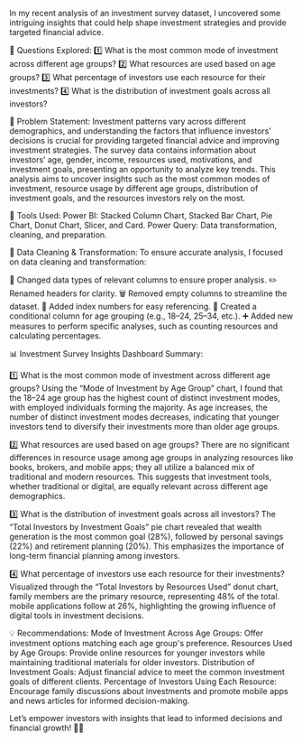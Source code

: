In my recent analysis of an investment survey dataset, I uncovered some intriguing insights that could help shape investment strategies and provide targeted financial advice.

🤔 Questions Explored:
1️⃣ What is the most common mode of investment across different age groups?
2️⃣ What resources are used based on age groups?
3️⃣ What percentage of investors use each resource for their investments?
4️⃣ What is the distribution of investment goals across all investors?

🎯 Problem Statement:
Investment patterns vary across different demographics, and understanding the factors that influence investors’ decisions is crucial for providing targeted financial advice and improving investment strategies. The survey data contains information about investors’ age, gender, income, resources used, motivations, and investment goals, presenting an opportunity to analyze key trends. This analysis aims to uncover insights such as the most common modes of investment, resource usage by different age groups, distribution of investment goals, and the resources investors rely on the most.

🔧 Tools Used:
Power BI: Stacked Column Chart, Stacked Bar Chart, Pie Chart, Donut Chart, Slicer, and Card.
Power Query: Data transformation, cleaning, and preparation.

🧹 Data Cleaning & Transformation:
To ensure accurate analysis, I focused on data cleaning and transformation:

🔄 Changed data types of relevant columns to ensure proper analysis.
✏️ Renamed headers for clarity.
🗑️ Removed empty columns to streamline the dataset.
🔢 Added index numbers for easy referencing.
🎂 Created a conditional column for age grouping (e.g., 18–24, 25–34, etc.).
➕ Added new measures to perform specific analyses, such as counting resources and calculating percentages.

📊 Investment Survey Insights Dashboard Summary:

1️⃣ What is the most common mode of investment across different age groups?
Using the “Mode of Investment by Age Group” chart, I found that the 18–24 age group has the highest count of distinct investment modes, with employed individuals forming the majority.
As age increases, the number of distinct investment modes decreases, indicating that younger investors tend to diversify their investments more than older age groups.

2️⃣ What resources are used based on age groups?
There are no significant differences in resource usage among age groups in analyzing resources like books, brokers, and mobile apps; they all utilize a balanced mix of traditional and modern resources.
This suggests that investment tools, whether traditional or digital, are equally relevant across different age demographics.

3️⃣ What is the distribution of investment goals across all investors?
The “Total Investors by Investment Goals” pie chart revealed that wealth generation is the most common goal (28%), followed by personal savings (22%) and retirement planning (20%). This emphasizes the importance of long-term financial planning among investors.

4️⃣ What percentage of investors use each resource for their investments?
Visualized through the “Total Investors by Resources Used” donut chart, family members are the primary resource, representing 48% of the total.
mobile applications follow at 26%, highlighting the growing influence of digital tools in investment decisions.

💡 Recommendations:
Mode of Investment Across Age Groups: Offer investment options matching each age group's preference.
Resources Used by Age Groups: Provide online resources for younger investors while maintaining traditional materials for older investors.
Distribution of Investment Goals: Adjust financial advice to meet the common investment goals of different clients.
Percentage of Investors Using Each Resource: Encourage family discussions about investments and promote mobile apps and news articles for informed decision-making.

Let’s empower investors with insights that lead to informed decisions and financial growth! 🚀💡
